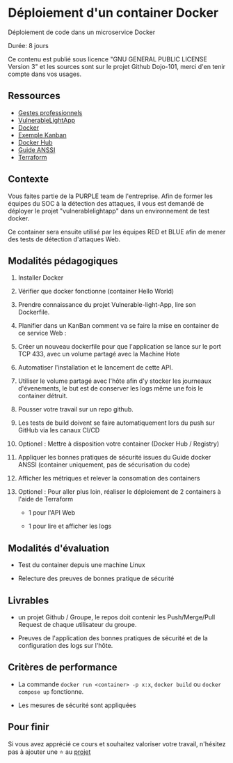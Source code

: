 # Déploiement d'un container Docker

Déploiement de code dans un microservice Docker

Durée: 8 jours

Ce contenu est publié sous licence "GNU GENERAL PUBLIC LICENSE Version 3" et les sources sont sur le projet Github Dojo-101, merci d'en tenir compte dans vos usages.


## Ressources

* [Gestes professionnels](https://github.com/Aif4thah/Dojo-101)
* [VulnerableLightApp](https://github.com/Aif4thah/VulnerableLightApp)
* [Docker](https://www.docker.com/)
* [Exemple Kanban](https://www.jetbrains.com/fr-fr/youtrack/)
* [Docker Hub](https://hub.docker.com/)
* [Guide ANSSI](https://cyber.gouv.fr/publications/recommandations-de-securite-relatives-au-deploiement-de-conteneurs-docker)
* [Terraform](https://www.terraform.io/)


## Contexte

Vous faites partie de la PURPLE team de l'entreprise. Afin de former les équipes du SOC à la détection des attaques, il vous est demandé de déployer le projet "vulnerablelightapp" dans un environnement de test docker. 

Ce container sera ensuite utilisé par les équipes RED et BLUE afin de mener des tests de détection d'attaques Web.


## Modalités pédagogiques

1. Installer Docker

2. Vérifier que docker fonctionne (container Hello World)

3. Prendre connaissance du projet Vulnerable-light-App, lire son Dockerfile.

4. Planifier dans un KanBan comment va se faire la mise en container de ce service Web :

5. Créer un nouveau dockerfile pour que l'application se lance sur le port TCP 433, avec un volume partagé avec la Machine Hote

6. Automatiser l'installation et le lancement de cette API.

7. Utiliser le volume partagé avec l'hôte afin d'y stocker les journeaux d'évenements, le but est de conserver les logs même une fois le container détruit.

8. Pousser votre travail sur un repo github.

9. Les tests de build doivent se faire automatiquement lors du push sur GitHub via les canaux CI/CD

10. Optionel : Mettre à disposition votre container (Docker Hub / Registry)

11. Appliquer les bonnes pratiques de sécurité issues du Guide docker ANSSI (container uniquement, pas de sécurisation du code)

12. Afficher les métriques et relever la consomation des containers

14. Optionel : Pour aller plus loin, réaliser le déploiement de 2 containers à l'aide de Terraform

    * 1 pour l'API Web

    * 1 pour lire et afficher les logs


## Modalités d'évaluation

* Test du container depuis une machine Linux

* Relecture des preuves de bonnes pratique de sécurité


## Livrables

* un projet Github / Groupe, le repos doit contenir les Push/Merge/Pull Request de chaque utilisateur du groupe.

* Preuves de l'application des bonnes pratiques de sécurité et de la configuration des logs sur l'hôte.


## Critères de performance

* La commande `docker run <container> -p x:x`, `docker build` ou `docker compose up` fonctionne.

* Les mesures de sécurité sont appliquées


## Pour finir


Si vous avez apprécié ce cours et souhaitez valoriser votre travail, n'hésitez pas à ajouter une ⭐ au [projet](https://github.com/Aif4thah/Dojo-101)

